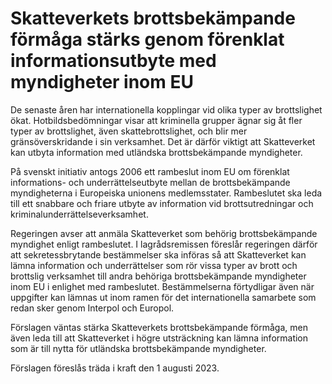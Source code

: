 # Skatteverkets brottsbekämpande förmåga stärks genom förenklat informationsutbyte med myndigheter inom EU

De senaste åren har internationella kopplingar vid olika typer av brottslighet ökat. Hotbildsbedömningar visar att kriminella grupper ägnar sig åt fler typer av brottslighet, även skattebrottslighet, och blir mer gränsöverskridande i sin verksamhet. Det är därför viktigt att Skatteverket kan utbyta information med utländska brottsbekämpande myndigheter.

På svenskt initiativ antogs 2006 ett rambeslut inom EU om förenklat informations- och underrättelseutbyte mellan de brottsbekämpande myndigheterna i Europeiska unionens medlemsstater. Rambeslutet ska leda till ett snabbare och friare utbyte av information vid brottsutredningar och kriminalunderrättelseverksamhet.

Regeringen avser att anmäla Skatteverket som behörig brottsbekämpande myndighet enligt rambeslutet. I lagrådsremissen föreslår regeringen därför att sekretessbrytande bestämmelser ska införas så att Skatteverket kan lämna information och underrättelser som rör vissa typer av brott och brottslig verksamhet till andra behöriga brottsbekämpande myndigheter inom EU i enlighet med rambeslutet. Bestämmelserna förtydligar även när uppgifter kan lämnas ut inom ramen för det internationella samarbete som redan sker genom Interpol och Europol.

Förslagen väntas stärka Skatteverkets brottsbekämpande förmåga, men även leda till att Skatteverket i högre utsträckning kan lämna information som är till nytta för utländska brottsbekämpande myndigheter.

Förslagen föreslås träda i kraft den 1 augusti 2023.
